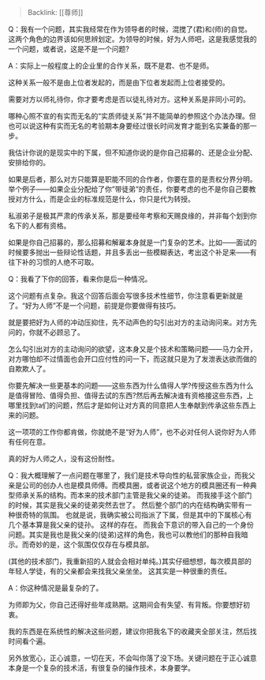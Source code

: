 > Backlink: [[尊师]]

Q：我有一个问题，其实我经常在作为领导者的时候，混搅了(君)和(师)的自觉。这两个角色的边界该如何思辨划定。为领导的时候，好为人师吧，这是我感觉我的一个问题，或者说，这是不是一个问题?

A：实际上一般程度上的企业里的合作关系，既不是君、也不是师。

这种关系一般不是由上位者发起的，而是由下位者发起而上位者接受的。

需要对方以师礼待你，你才要考虑是否以徒礼待对方。这种关系是非同小可的。

哪种心照不宣的有实而无名的“实质师徒关系”并不能简单的参照这个办法办理。但也可以说这种有实而无名的考验期本身要经过很长时间发育才能到名实兼备的那一步。

我估计你说的是现实中的下属，但不知道你说的是你自己招募的、还是企业分配、安排给你的。

如果是后者，那么对方只能算是职能不同的合作者，你要在意的是责权分界分明。举个例子——如果企业分配给了你”带徒弟”的责任，你要考虑的也不是你自己要教授对方什么，而是企业的标准规范是什么，你只是代为转授。

私淑弟子是极其严肃的传承关系，那是要经年考察和天赐良缘的，并非每个划到你名下的人都有资格。

如果是你自己招募的，那么招募和解雇本身就是一门复杂的艺术。比如——面试的时候要多抛出一些辩论性话题，并且多丢出一些模糊表达，考出这个补足来——有往下补的习惯的人绝不可取。

Q：我看了下你的回答，看来你是后一种情况。

这个问题有点复杂。我这个回答后面会写很多技术性细节，你注意看更新就是了。“好为人师”不是一个问题，前提是你要做得有技巧。

就是要把好为人师的冲动压抑住，先不动声色的勾引出对方的主动询问来。对方先问的，你就不必顾忌了。

怎么勾引出对方的主动询问的欲望，这本身又是个技术和策略问题——马力全开，对方哪怕却不过情面也会开口应付性的问一下，而这就只是为了发泄表达欲而做的自欺欺人了。

你要先解决一些更基本的问题——这些东西为什么值得人学?传授这些东西为什么是值得冒险、值得负担、值得去试的东西?然后再去解决谁有资格接这些东西，上哪里找到ta们的问题，然后才是如何让对方真的同意把人生奉献到传承这些东西上来的问题。

这一项项的工作你都肯做，你就绝不是“好为人师”，也不必对任何人说你好为人师有任何在意。

真的好为人师之人，没有这份耐性。

Q：我大概理解了一点问题在哪里了，我们是技术导向性的私营家族企业，而我父亲是公司的创办人也是模具师傅。而模具圈，或者说这个地方的模具圈还有一种典型师承关系的结构。而本来的技术部门主管是我父亲的徒弟。 而我接手这个部门的时候，其实是我父亲的徒弟突然去世了。 然后整个部门的内在结构确实带有一种很奇特的氛围。 也就是说，我确实被公司指派了下属，但是其中的下属核心有几个基本算是我父亲的徒孙。 这样的存在。 而我会下意识的带入自己的一个身份问题。其实是我也是我父亲的(徒弟)这样的角色，我也可以教他们的那种自我暗示。而奇妙的是，这个氛围仅仅存在与模具部。

(其他的技术部门，我重新招的人就会会相对单纯。)其实仔细想想，每次模具部的年轻人学徒，有的父亲都会来找我父亲坐坐。 这其实是一种很重的责任。

A：你这种情况是最复杂的了。

为师即为父，你自己还得好些年成熟期。这期间会有失望、有背叛。你要想好初衷。

我的东西是在系统性的解决这些问题，建议你把我名下的收藏夹全部关注，然后找时间看个遍。

另外放宽心，正心诚意，一切在天，不会叫你落了没下场。关键问题在于正心诚意本身是一个复杂的技术活，有很复杂的操作技术，本身要学。
